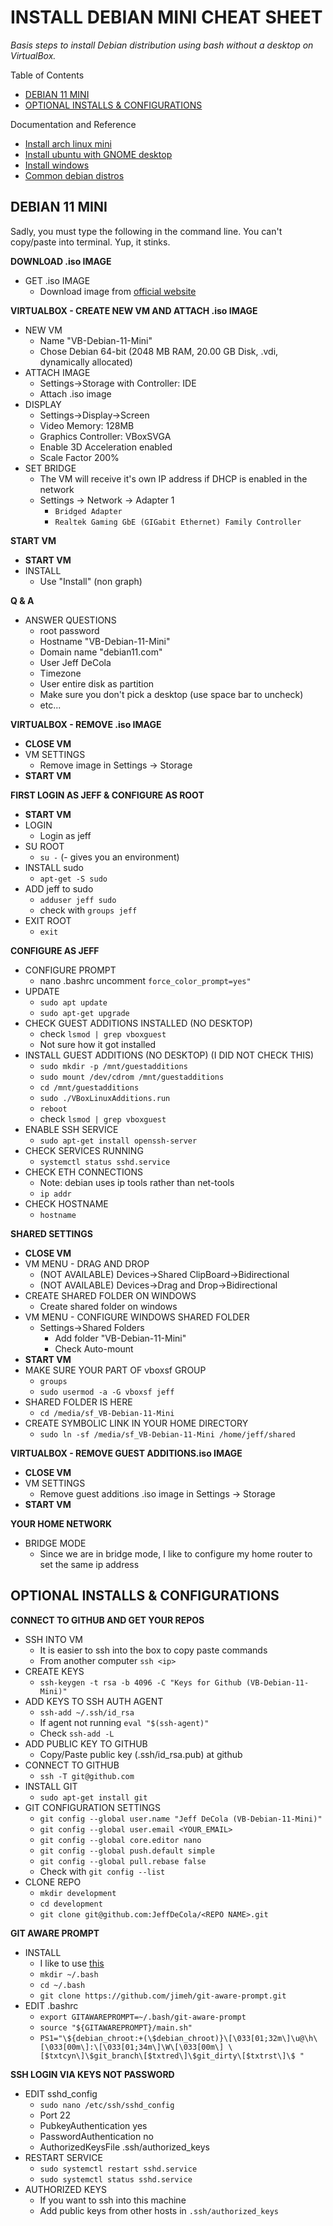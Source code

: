 # INSTALL DEBIAN MINI CHEAT SHEET

_Basis steps to install Debian distribution using bash without a desktop on VirtualBox._

Table of Contents

* [DEBIAN 11 MINI](https://github.com/JeffDeCola/my-cheat-sheets/blob/master/software/development/development-environments/virtualbox-cheat-sheet/install-debian-mini.md#debian-11-mini)
* [OPTIONAL INSTALLS & CONFIGURATIONS](https://github.com/JeffDeCola/my-cheat-sheets/blob/master/software/development/development-environments/virtualbox-cheat-sheet/install-debian-mini.md#optional-installs--configurations)

Documentation and Reference

* [Install arch linux mini](https://github.com/JeffDeCola/my-cheat-sheets/blob/master/software/development/development-environments/virtualbox-cheat-sheet/install-arch-linux-mini.md)
* [Install ubuntu with GNOME desktop](https://github.com/JeffDeCola/my-cheat-sheets/blob/master/software/development/development-environments/virtualbox-cheat-sheet/install-ubuntu-with-gnome-desktop.md)
* [Install windows](https://github.com/JeffDeCola/my-cheat-sheets/blob/master/software/development/development-environments/virtualbox-cheat-sheet/install-windows.md)
* [Common debian distros](https://github.com/JeffDeCola/my-cheat-sheets/tree/master/software/development/operating-systems/linux/common-distributions-cheat-sheet)

## DEBIAN 11 MINI

Sadly, you must type the following in the command line. You can't copy/paste into terminal.
Yup, it stinks.

**DOWNLOAD .iso IMAGE**

* GET .iso IMAGE
  * Download image from [official website](https://www.debian.org/distrib/)

**VIRTUALBOX - CREATE NEW VM AND ATTACH .iso IMAGE**  

* NEW VM
  * Name "VB-Debian-11-Mini"
  * Chose Debian 64-bit (2048 MB RAM, 20.00 GB Disk, .vdi, dynamically allocated)
* ATTACH IMAGE
  * Settings->Storage with Controller: IDE
  * Attach .iso image
* DISPLAY
  * Settings->Display->Screen
  * Video Memory: 128MB
  * Graphics Controller: VBoxSVGA
  * Enable 3D Acceleration enabled
  * Scale Factor 200%
* SET BRIDGE
  * The VM will receive it's own IP address if DHCP is enabled in the network
  * Settings -> Network -> Adapter 1
    * `Bridged Adapter`
    * `Realtek Gaming GbE (GIGabit Ethernet) Family Controller`

**START VM**

* **START VM**
* INSTALL
  * Use "Install" (non graph)

**Q & A**
  
* ANSWER QUESTIONS  
  * root password
  * Hostname "VB-Debian-11-Mini"
  * Domain name "debian11.com"
  * User Jeff DeCola
  * Timezone
  * User entire disk as partition
  * Make sure you don't pick a desktop (use space bar to uncheck)
  * etc...

**VIRTUALBOX - REMOVE .iso IMAGE**

* **CLOSE VM**
* VM SETTINGS  
  * Remove image in Settings -> Storage
* **START VM**

**FIRST LOGIN AS JEFF & CONFIGURE AS ROOT**

* **START VM**
* LOGIN
  * Login as jeff
* SU ROOT
  * `su -` (- gives you an environment)
* INSTALL sudo
  * `apt-get -S sudo`
* ADD jeff to sudo
  * `adduser jeff sudo`
  * check with `groups jeff`
* EXIT ROOT
  * `exit`

**CONFIGURE AS JEFF**

* CONFIGURE PROMPT
  * nano .bashrc uncomment `force_color_prompt=yes"`  
* UPDATE
  * `sudo apt update`
  * `sudo apt-get upgrade`
* CHECK GUEST ADDITIONS INSTALLED (NO DESKTOP)
  * check `lsmod | grep vboxguest`
  * Not sure how it got installed
* INSTALL GUEST ADDITIONS (NO DESKTOP) (I DID NOT CHECK THIS)
  * `sudo mkdir -p /mnt/guestadditions`
  * `sudo mount /dev/cdrom /mnt/guestadditions`
  * `cd /mnt/guestadditions`
  * `sudo ./VBoxLinuxAdditions.run`
  * `reboot`
  * check `lsmod | grep vboxguest`
* ENABLE SSH SERVICE
  * `sudo apt-get install openssh-server`
* CHECK SERVICES RUNNING
  * `systemctl status sshd.service`
* CHECK ETH CONNECTIONS
  * Note: debian uses ip tools rather than net-tools
  * `ip addr`
* CHECK HOSTNAME
  * `hostname`

**SHARED SETTINGS**

* **CLOSE VM**
* VM MENU - DRAG AND DROP
  * (NOT AVAILABLE) Devices->Shared ClipBoard->Bidirectional
  * (NOT AVAILABLE) Devices->Drag and Drop->Bidirectional
* CREATE SHARED FOLDER ON WINDOWS
  * Create shared folder on windows
* VM MENU - CONFIGURE WINDOWS SHARED FOLDER
  * Settings->Shared Folders
    * Add folder "VB-Debian-11-Mini"
    * Check Auto-mount
* **START VM**
* MAKE SURE YOUR PART OF vboxsf GROUP
  * `groups`
  * `sudo usermod -a -G vboxsf jeff`
* SHARED FOLDER IS HERE
  * `cd /media/sf_VB-Debian-11-Mini`
* CREATE SYMBOLIC LINK IN YOUR HOME DIRECTORY
  * `sudo ln -sf /media/sf_VB-Debian-11-Mini /home/jeff/shared`

**VIRTUALBOX - REMOVE GUEST ADDITIONS.iso IMAGE**

* **CLOSE VM**
* VM SETTINGS
  * Remove guest additions .iso image in Settings -> Storage
* **START VM**

**YOUR HOME NETWORK**

* BRIDGE MODE
  * Since we are in bridge mode, I like to configure my home router to set the same ip address

## OPTIONAL INSTALLS & CONFIGURATIONS

**CONNECT TO GITHUB AND GET YOUR REPOS**

* SSH INTO VM
  * It is easier to ssh into the box to copy paste commands
  * From another computer `ssh <ip>`
* CREATE KEYS
  * `ssh-keygen -t rsa -b 4096 -C "Keys for Github (VB-Debian-11-Mini)"`
* ADD KEYS TO SSH AUTH AGENT  
  * `ssh-add ~/.ssh/id_rsa`
  * If agent not running `eval "$(ssh-agent)"`
  * Check `ssh-add -L`
* ADD PUBLIC KEY TO GITHUB
  * Copy/Paste public key (.ssh/id_rsa.pub) at github
* CONNECT TO GITHUB
  * `ssh -T git@github.com`
* INSTALL GIT
  * `sudo apt-get install git`
* GIT CONFIGURATION SETTINGS
  * `git config --global user.name "Jeff DeCola (VB-Debian-11-Mini)"`
  * `git config --global user.email <YOUR_EMAIL>`
  * `git config --global core.editor nano`
  * `git config --global push.default simple`
  * `git config --global pull.rebase false`
  * Check with `git config --list`
* CLONE REPO
  * `mkdir development`
  * `cd development`
  * `git clone git@github.com:JeffDeCola/<REPO NAME>.git`

**GIT AWARE PROMPT**

* INSTALL
  * I like to use [this](https://github.com/jimeh/git-aware-prompt)
  * `mkdir ~/.bash`
  * `cd ~/.bash`
  * `git clone https://github.com/jimeh/git-aware-prompt.git`
* EDIT .bashrc
  * `export GITAWAREPROMPT=~/.bash/git-aware-prompt`
  * `source "${GITAWAREPROMPT}/main.sh"`
  * `PS1="\${debian_chroot:+(\$debian_chroot)}\[\033[01;32m\]\u@\h\[\033[00m\]:\[\033[01;34m\]\W\[\033[00m\] \[$txtcyn\]\$git_branch\[$txtred\]\$git_dirty\[$txtrst\]\$ "`

**SSH LOGIN VIA KEYS NOT PASSWORD**

* EDIT sshd_config
  * `sudo nano /etc/ssh/sshd_config`
  * Port 22
  * PubkeyAuthentication yes
  * PasswordAuthentication no
  * AuthorizedKeysFile .ssh/authorized_keys
* RESTART SERVICE  
  * `sudo systemctl restart sshd.service`
  * `sudo systemctl status sshd.service`
* AUTHORIZED KEYS
  * If you want to ssh into this machine
  * Add public keys from other hosts in `.ssh/authorized_keys`
